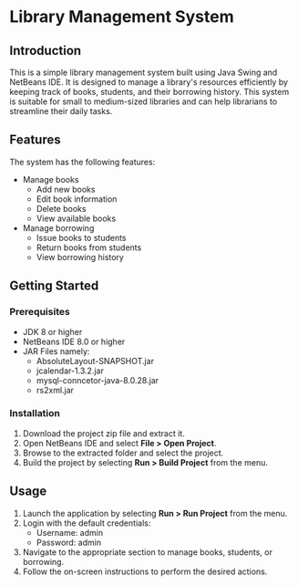 # Library Management System

## Introduction
This is a simple library management system built using Java Swing and NetBeans IDE. 
It is designed to manage a library's resources efficiently by keeping track of books, students, and their borrowing history. 
This system is suitable for small to medium-sized libraries and can help librarians to streamline their daily tasks.

## Features
The system has the following features:
* Manage books
    * Add new books
    * Edit book information
    * Delete books
    * View available books
* Manage borrowing
    * Issue books to students
    * Return books from students
    * View borrowing history

## Getting Started
### Prerequisites
* JDK 8 or higher
* NetBeans IDE 8.0 or higher
* JAR Files namely: 
    * AbsoluteLayout-SNAPSHOT.jar
    * jcalendar-1.3.2.jar
    * mysql-conncetor-java-8.0.28.jar
    * rs2xml.jar

### Installation
1. Download the project zip file and extract it.
2. Open NetBeans IDE and select **File > Open Project**.
3. Browse to the extracted folder and select the project.
4. Build the project by selecting **Run > Build Project** from the menu.

## Usage
1. Launch the application by selecting **Run > Run Project** from the menu.
2. Login with the default credentials:
    * Username: admin
    * Password: admin
3. Navigate to the appropriate section to manage books, students, or borrowing.
4. Follow the on-screen instructions to perform the desired actions.

